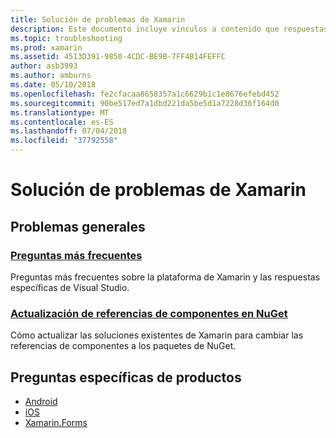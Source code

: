```yaml
---
title: Solución de problemas de Xamarin
description: Este documento incluye vínculos a contenido que respuestas a preguntas frecuentes sobre el desarrollo de Xamarin, se describe cómo actualizar referencias de componentes en NuGet, se describen las opciones de soporte técnico y responde a preguntas específicas de cada producto.
ms.topic: troubleshooting
ms.prod: xamarin
ms.assetid: 4513D391-9850-4CDC-BE9B-7FF4B14FEFFC
author: asb3993
ms.author: amburns
ms.date: 05/10/2018
ms.openlocfilehash: fe2cfacaa8658357a1c6629b1c1e8676efebd452
ms.sourcegitcommit: 90be517ed7a1dbd221da5be5d1a7228d36f164d0
ms.translationtype: MT
ms.contentlocale: es-ES
ms.lasthandoff: 07/04/2018
ms.locfileid: "37792558"
---
```

# <a name="xamarin-troubleshooting"></a>Solución de problemas de Xamarin

## <a name="general-issues"></a>Problemas generales

### <a name="frequently-asked-questionsquestionsindexmd"></a>[Preguntas más frecuentes](questions/index.md)

Preguntas más frecuentes sobre la plataforma de Xamarin y las respuestas específicas de Visual Studio.

### <a name="updating-component-references-to-nugetcomponent-nugetmd"></a>[Actualización de referencias de componentes en NuGet](component-nuget.md)

Cómo actualizar las soluciones existentes de Xamarin para cambiar las referencias de componentes a los paquetes de NuGet.

## <a name="product-specific-questions"></a>Preguntas específicas de productos

- [Android](~/android/troubleshooting/questions/index.md)
- [iOS](~/ios/troubleshooting/questions/index.md)
- [Xamarin.Forms](~/xamarin-forms/troubleshooting/questions/index.md)
